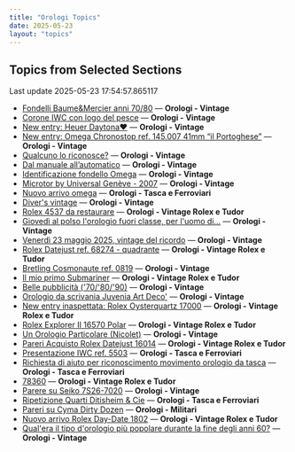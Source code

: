 ```yaml
---
title: "Orologi Topics"
date: 2025-05-23
layout: "topics"
---
```


## Topics from Selected Sections

Last update 2025-05-23 17:54:57.865117

- [Fondelli Baume&Mercier anni 70/80](https://orologi.forumfree.it/?t=80701628) — **Orologi - Vintage**
- [Corone IWC con logo del pesce](https://orologi.forumfree.it/?t=80688428) — **Orologi - Vintage**
- [New entry: Heuer Daytona❤️](https://orologi.forumfree.it/?t=80692975) — **Orologi - Vintage**
- [New entry: Omega Chronostop ref. 145.007 41mm “il Portoghese”](https://orologi.forumfree.it/?t=80701688) — **Orologi - Vintage**
- [Qualcuno lo riconosce?](https://orologi.forumfree.it/?t=80694633) — **Orologi - Vintage**
- [Dal manuale all’automatico](https://orologi.forumfree.it/?t=80701436) — **Orologi - Vintage**
- [Identificazione fondello Omega](https://orologi.forumfree.it/?t=80700903) — **Orologi - Vintage**
- [Microtor by Universal Genève - 2007](https://orologi.forumfree.it/?t=80701756) — **Orologi - Vintage**
- [Nuovo arrivo omega](https://orologi.forumfree.it/?t=80700793) — **Orologi - Tasca e Ferroviari**
- [Diver's vintage](https://orologi.forumfree.it/?t=71608461) — **Orologi - Vintage**
- [Rolex 4537 da restaurare](https://orologi.forumfree.it/?t=80329375) — **Orologi - Vintage Rolex e Tudor**
- [Giovedì al polso l'orologio fuori classe, per l'uomo di...](https://orologi.forumfree.it/?t=80700280) — **Orologi - Vintage**
- [Venerdì 23 maggio 2025, vintage del ricordo](https://orologi.forumfree.it/?t=80701189) — **Orologi - Vintage**
- [Rolex Datejust ref. 68274 - quadrante](https://orologi.forumfree.it/?t=80700740) — **Orologi - Vintage Rolex e Tudor**
- [Bretling Cosmonaute ref. 0819](https://orologi.forumfree.it/?t=80698916) — **Orologi - Vintage**
- [Il mio primo Submariner](https://orologi.forumfree.it/?t=80696857) — **Orologi - Vintage Rolex e Tudor**
- [Belle pubblicità ('70/'80/'90)](https://orologi.forumfree.it/?t=80330291) — **Orologi - Vintage**
- [Orologio da scrivania Juvenia Art Deco'](https://orologi.forumfree.it/?t=80701566) — **Orologi - Vintage**
- [New entry inaspettata: Rolex Oysterquartz 17000](https://orologi.forumfree.it/?t=80701175) — **Orologi - Vintage Rolex e Tudor**
- [Rolex Explorer II 16570 Polar](https://orologi.forumfree.it/?t=80679254) — **Orologi - Vintage Rolex e Tudor**
- [Un Orologio Particolare (Nicolet)](https://orologi.forumfree.it/?t=80700453) — **Orologi - Vintage**
- [Pareri Acquisto Rolex Datejust 16014](https://orologi.forumfree.it/?t=80701027) — **Orologi - Vintage Rolex e Tudor**
- [Presentazione IWC ref. 5503](https://orologi.forumfree.it/?t=80675266) — **Orologi - Tasca e Ferroviari**
- [Richiesta di aiuto per riconoscimento movimento orologio da tasca](https://orologi.forumfree.it/?t=80700857) — **Orologi - Tasca e Ferroviari**
- [78360](https://orologi.forumfree.it/?t=80701222) — **Orologi - Vintage Rolex e Tudor**
- [Parere su Seiko 7S26-7020](https://orologi.forumfree.it/?t=80701866) — **Orologi - Vintage**
- [Ripetizione Quarti Ditisheim & Cie](https://orologi.forumfree.it/?t=80697819) — **Orologi - Tasca e Ferroviari**
- [Pareri su Cyma Dirty Dozen](https://orologi.forumfree.it/?t=80697368) — **Orologi - Militari**
- [Nuovo arrivo Rolex Day-Date 1802](https://orologi.forumfree.it/?t=80699711) — **Orologi - Vintage Rolex e Tudor**
- [Qual'era il tipo d'orologio più popolare durante la fine degli anni 60?](https://orologi.forumfree.it/?t=80663640) — **Orologi - Vintage**
